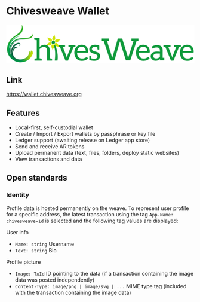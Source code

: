 # Chivesweave Wallet

![Header image](public/ChivesweaveViewLandscape.png)

## Link

https://wallet.chivesweave.org

## Features

- Local-first, self-custodial wallet
- Create / Import / Export wallets by passphrase or key file
- Ledger support (awaiting release on Ledger app store)
- Send and receive AR tokens
- Upload permanent data (text, files, folders, deploy static websites)
- View transactions and data

## Open standards

### Identity

Profile data is hosted permanently on the weave. To represent user profile for a specific address, the latest transaction using the tag `App-Name: chivesweave-id` is selected and the following tag values are displayed:

User info
- `Name: string` Username
- `Text: string` Bio

Profile picture
- `Image: TxId` ID pointing to the data (if a transaction containing the image data was posted independently)
- `Content-Type: image/png | image/svg | ...` MIME type tag (included with the transaction containing the image data)
